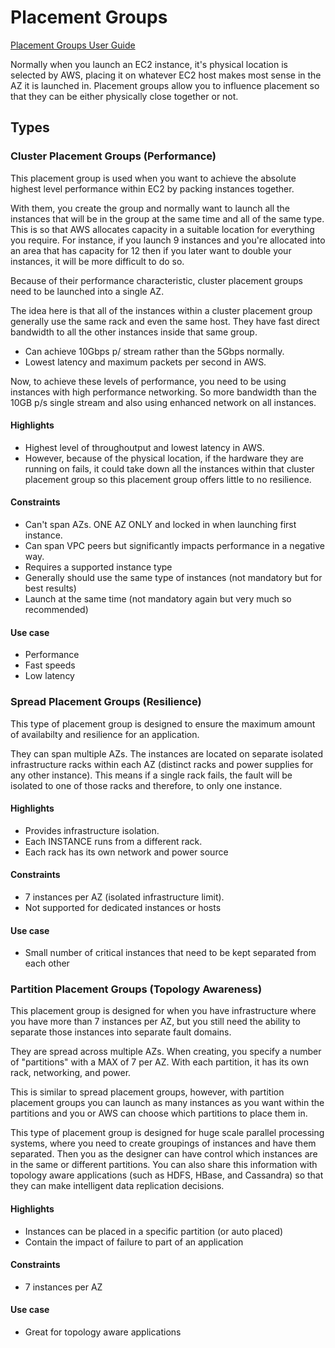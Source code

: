 # Placement Groups

[Placement Groups User Guide](https://docs.aws.amazon.com/AWSEC2/latest/UserGuide/placement-groups.html)

Normally when you launch an EC2 instance, it's physical location is selected by AWS, placing it on whatever EC2 host makes most sense in the AZ it is launched in. Placement groups allow you to influence placement so that they can be either physically close together or not.

## Types

### Cluster Placement Groups (Performance)

This placement group is used when you want to achieve the absolute highest level performance within EC2 by packing instances together.

With them, you create the group and normally want to launch all the instances that will be in the group at the same time and all of the same type. This is so that AWS allocates capacity in a suitable location for everything you require. For instance, if you launch 9 instances and you're allocated into an area that has capacity for 12 then if you later want to double your instances, it will be more difficult to do so.

Because of their performance characteristic, cluster placement groups need to be launched into a single AZ.

The idea here is that all of the instances within a cluster placement group generally use the same rack and even the same host. They have fast direct bandwidth to all the other instances inside that same group.

- Can achieve 10Gbps p/ stream rather than the 5Gbps normally.
- Lowest latency and maximum packets per second in AWS.

Now, to achieve these levels of performance, you need to be using instances with high performance networking. So more bandwidth than the 10GB p/s single stream and also using enhanced network on all instances.

#### Highlights

- Highest level of throughoutput and lowest latency in AWS.
- However, because of the physical location, if the hardware they are running on fails, it could take down all the instances within that cluster placement group so this placement group offers little to no resilience.

#### Constraints

- Can't span AZs. ONE AZ ONLY and locked in when launching first instance.
- Can span VPC peers but significantly impacts performance in a negative way.
- Requires a supported instance type
- Generally should use the same type of instances (not mandatory but for best results)
- Launch at the same time (not mandatory again but very much so recommended)

#### Use case

- Performance
- Fast speeds
- Low latency

### Spread Placement Groups (Resilience)

This type of placement group is designed to ensure the maximum amount of availabilty and resilience for an application.

They can span multiple AZs. The instances are located on separate isolated infrastructure racks within each AZ (distinct racks and power supplies for any other instance). This means if a single rack fails, the fault will be isolated to one of those racks and therefore, to only one instance.

#### Highlights

- Provides infrastructure isolation.
- Each INSTANCE runs from a different rack.
- Each rack has its own network and power source

#### Constraints

- 7 instances per AZ (isolated infrastructure limit).
- Not supported for dedicated instances or hosts

#### Use case

- Small number of critical instances that need to be kept separated from each other

### Partition Placement Groups (Topology Awareness)

This placement group is designed for when you have infrastructure where you have more than 7 instances per AZ, but you still need the ability to separate those instances into separate fault domains.

They are spread across multiple AZs. When creating, you specify a number of "partitions" with a MAX of 7 per AZ. With each partition, it has its own rack, networking, and power.

This is similar to spread placement groups, however, with partition placement groups you can launch as many instances as you want within the partitions and you or AWS can choose which partitions to place them in.

This type of placement group is designed for huge scale parallel processing systems, where you need to create groupings of instances and have them separated. Then you as the designer can have control which instances are in the same or different partitions. You can also share this information with topology aware applications (such as HDFS, HBase, and Cassandra) so that they can make intelligent data replication decisions.

#### Highlights

- Instances can be placed in a specific partition (or auto placed)
- Contain the impact of failure to part of an application

#### Constraints

- 7 instances per AZ

#### Use case

- Great for topology aware applications
